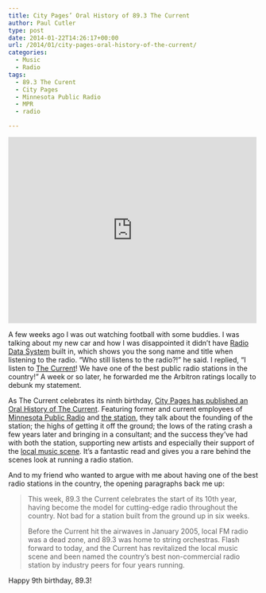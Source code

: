 ```yaml
---
title: City Pages’ Oral History of 89.3 The Current
author: Paul Cutler
type: post
date: 2014-01-22T14:26:17+00:00
url: /2014/01/city-pages-oral-history-of-the-current/
categories:
  - Music
  - Radio
tags:
  - 89.3 The Curent
  - City Pages
  - Minnesota Public Radio
  - MPR
  - radio

---
```

<iframe src="http://www.flickr.com/photos/99002017@N00/4350138/in/photolist-oi9o-hRrJfT-8jFMGP-8jJPa7/player/" width="500" height="375" frameborder="0" allowfullscreen webkitallowfullscreen mozallowfullscreen oallowfullscreen msallowfullscreen></iframe>

A few weeks ago I was out watching football with some buddies. I was talking about my new car and how I was disappointed it didn&#8217;t have [Radio Data System][1] built in, which shows you the song name and title when listening to the radio. &#8220;Who still listens to the radio?!&#8221; he said. I replied, &#8220;I listen to [The Current][2]! We have one of the best public radio stations in the country!&#8221; A week or so later, he forwarded me the Arbitron ratings locally to debunk my statement.

As The Current celebrates its ninth birthday, [City Pages has published an Oral History of The Current][3]. Featuring former and current employees of [Minnesota Public Radio][4] and [the station][2], they talk about the founding of the station; the highs of getting it off the ground; the lows of the rating crash a few years later and bringing in a consultant; and the success they&#8217;ve had with both the station, supporting new artists and especially their support of the [local music scene][5]. It&#8217;s a fantastic read and gives you a rare behind the scenes look at running a radio station.

And to my friend who wanted to argue with me about having one of the best radio stations in the country, the opening paragraphs back me up:

> This week, 89.3 the Current celebrates the start of its 10th year, having become the model for cutting-edge radio throughout the country. Not bad for a station built from the ground up in six weeks.
> 
> Before the Current hit the airwaves in January 2005, local FM radio was a dead zone, and 89.3 was home to string orchestras. Flash forward to today, and the Current has revitalized the local music scene and been named the country&#8217;s best non-commercial radio station by industry peers for four years running.

Happy 9th birthday, 89.3!

 [1]: http://en.wikipedia.org/wiki/Radio_Data_System
 [2]: http://www.thecurrent.org
 [3]: http://www.citypages.com/2014-01-22/music/89-3-the-current-an-oral-history/
 [4]: http://www.mpr.org
 [5]: http://www.thecurrent.org/local